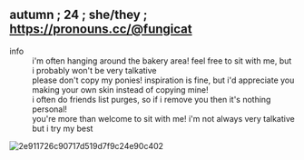 ## autumn ; 24 ; she/they ; https://pronouns.cc/@fungicat ##

<dl>
  <dt>info</dt>
  <dd>i'm often hanging around the bakery area! feel free to sit with me, but i probably won't be very talkative</dd>
  <dd>please don't copy my ponies! inspiration is fine, but i'd appreciate you making your own skin instead of copying mine!</dd>
  <dd>i often do friends list purges, so if i remove you then it's nothing personal!</dd>
  <dd>you're more than welcome to sit with me! i'm not always very talkative but i try my best</dd>
</dl>

![2e911726c90717d519d7f9c24e90c402](https://github.com/user-attachments/assets/b754d55d-568f-4b22-8218-2d3fd761f600)


